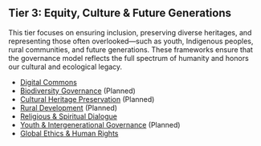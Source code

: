 ## Tier 3: Equity, Culture & Future Generations

This tier focuses on ensuring inclusion, preserving diverse heritages, and representing those often overlooked—such as youth, Indigenous peoples, rural communities, and future generations. These frameworks ensure that the governance model reflects the full spectrum of humanity and honors our cultural and ecological legacy.

- [Digital Commons](/framework/docs/implementation/digital)
- [Biodiversity Governance](/framework/docs/implementation/biodiversity) (Planned)
- [Cultural Heritage Preservation](/framework/docs/implementation/culture) (Planned)
- [Rural Development](/framework/docs/implementation/rural) (Planned)
- [Religious & Spiritual Dialogue](/framework/docs/implementation/spiritual)
- [Youth & Intergenerational Governance](/framework/docs/implementation/youth) (Planned)
- [Global Ethics & Human Rights](/framework/docs/implementation/ethics)
